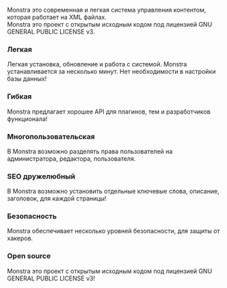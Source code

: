 Monstra это современная и легкая система управления контентом, которая работает на XML файлах.  
Monstra это проект с открытым исходным кодом под лицензией GNU GENERAL PUBLIC LICENSE v3.

### Легкая
Легкая установка, обновление и работа с системой. Monstra устанавливается за несколько минут. Нет необходимости в настройки базы данных!

### Гибкая
Monstra предлагает хорошее API для плагинов, тем и разработчиков функционала!

### Многопользовательская
В Monstra возможно разделять права пользователей на администратора, редактора, пользователя.

### SEO дружелюбный
В Monstra возможно установить отдельные ключевые слова, описание, заголовок, для каждой страницы!

### Безопасность
Monstra обеспечивает несколько уровней безопасности, для защиты от хакеров.

### Open source
Monstra это проект с открытым исходным кодом под лицензией GNU GENERAL PUBLIC LICENSE v3!
